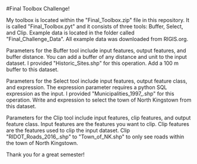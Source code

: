 #Final Toolbox Challenge!

My toolbox is located within the "Final_Toolbox.zip" file in this repository. It is called "Final_Toolbox.pyt" and it consists of three tools: Buffer, Select, and Clip. Example data is located in the folder called "Final_Challenge_Data". All example data was downloaded from RIGIS.org. 

Parameters for the Buffer tool include input features, output features, and buffer distance. You can add a buffer of any distance and unit to the input dataset. I provided "Historic_Sites.shp" for this operation. Add a 100 m buffer to this dataset. 

Parameters for the Select tool include input features, output feature class, and expression. The expression parameter requires a python SQL expression as the input. I provided "Municipalities_1997_.shp" for this operation. Write and expression to select the town of North Kingstown from this dataset.  

Parameters for the Clip tool include input features, clip features, and output feature class. Input features are the features you want to clip. Clip features are the features used to clip the input dataset. Clip "RIDOT_Roads_2016_.shp" to "Town_of_NK.shp" to only see roads within the town of North Kingstown.

Thank you for a great semester!
